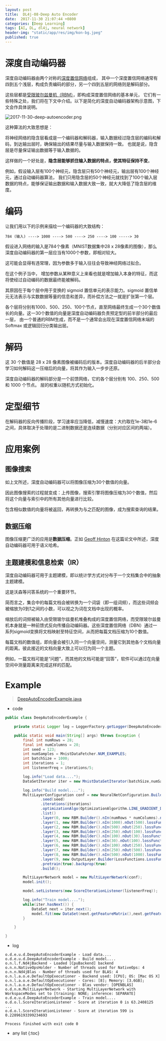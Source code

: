 ```yaml
---
layout: post
title:  DL4j-08-Deep Auto Encoder
date:  2017-11-30 21:07:44 +0800
categories: [Deep Learning]
tags: [AI, DL, dl4j, neural network]
header-img: "static/app/res/img/kon-bg.jpeg"
published: true
---
```



# 深度自动编码器

深度自动编码器由两个对称的[深度置信网络](https://deeplearning4j.org/cn/deepbeliefnetwork.html)组成，
其中一个深度置信网络通常有四到五个浅层，构成负责编码的部分，另一个四到五层的网络则是解码部分。

这些层都是[受限玻尔兹曼机（RBM）](https://deeplearning4j.org/cn/restrictedboltzmannmachine.html)，即构成深度置信网络的基本单元，
它们有一些特殊之处，我们将在下文中介绍。以下是简化的深度自动编码器架构示意图，下文会作具体说明。

![2017-11-30-deep-autoencoder.png](https://raw.githubusercontent.com/houbb/resource/master/img/DL/autoencoder/2017-11-30-deep-autoencoder.png)

这种算法的大致思想是：

将神经网络的隐含层看成是一个编码器和解码器，输入数据经过隐含层的编码和解码，到达输出层时，确保输出的结果尽量与输入数据保持一致。
也就是说，隐含层是尽量保证输出数据等于输入数据的。  

这样做的一个好处是，**隐含层能够抓住输入数据的特点，使其特征保持不变**。

例如，假设输入层有100个神经元，隐含层只有50个神经元，输出层有100个神经元，通过自动编码器算法，
我们只用隐含层的50个神经元就找到了100个输入层数据的特点，能够保证输出数据和输入数据大致一致，就大大降低了隐含层的维度。


# 编码


让我们用以下的示例来描绘一个编码器的大致结构：

```
784 (输入) ----> 1000 ----> 500 ----> 250 ----> 100 -----> 30
```

假设进入网络的输入是784个像素（MNIST数据集中28 x 28像素的图像），那么深度自动编码器的第一层应当有1000个参数，即相对较大。

这可能会显得有违常理，因为参数多于输入往往会导致神经网络过拟合。

在这个例子当中， 增加参数从某种意义上来看也就是增加输入本身的特征，而这将使经过自动编码的数据最终能被解码。

其原因在于每个层中用于变换的 sigmoid 置信单元的表示能力。sigmoid 置信单元无法表示与实数数据等量的信息和差异，而补偿方法之一就是扩张第一个层。

各个层将分别有1000、500、250、100个节点，直至网络最终生成一个30个数值长的向量。这一30个数值的向量是深度自动编码器负责预定型的前半部分的最后一层，
由一个普通的RBM生成，而不是一个通常会出现在深度置信网络末端的 Softmax 或逻辑回归分类输出层。


# 解码

这 30 个数值是 28 x 28 像素图像被编码后的版本。深度自动编码器的后半部分会学习如何解码这一压缩后的向量，将其作为输入一步步还原。

深度自动编码器的解码部分是一个前馈网络，它的各个层分别有 100、250、500 和 1000 个节点。 层的权重以随机方式初始化。

# 定型细节

在解码器的反向传播阶段，学习速率应当降低，减慢速度：大约取在1e-3和1e-6之间，具体取决于处理的是二进制数据还是连续数据（分别对应区间的两端）。


# 应用案例

## 图像搜索

如上文所述，深度自动编码器可以将图像压缩为30个数值的向量。

因此图像搜索的过程就变成：上传图像，搜索引擎将图像压缩为30个数值，然后将这个向量与索引中的所有其他向量进行比较。

包含相似数值的向量将被返回，再转换为与之匹配的图像，成为搜索查询的结果。


## 数据压缩

图像压缩更广泛的应用是**数据压缩**。正如 [Geoff Hinton](https://www.cs.utoronto.ca/~rsalakhu/papers/semantic_final.pdf) 在这篇论文中所述，深度自动编码器可用于语义哈希。


## 主题建模和信息检索（IR）

深度自动编码器可用于主题建模，即以统计学方式对分布于一个文档集合中的抽象主题建模。

这是沃森等问答系统的一个重要环节。

简而言之，集合中的每篇文档会被转换为一个词袋（即一组词频），而这些词频会被缩放为0到1之间的小数，可以视之为词在文档中出现的概率。

缩放后的词频被输入由受限玻尔兹曼机堆叠构成的深度置信网络，而受限玻尔兹曼机本身就是一种前馈式反向传播自动编码器。这些深度置信网络（DBN）通过一系列sigmoid变换将文档映射至特征空间，从而把每篇文档压缩为10个数值。

每篇文档的数值组，即向量会被引入同一个向量空间，测量它到其他各个文档向量的距离。彼此接近的文档向量大致上可以归为同一个主题。

例如，一篇文档可能是“问题”，而其他的文档可能是“回答”，软件可以通过在向量空间中测量距离来完成这样的匹配。



# Example

> [DeepAutoEncoderExample.java](https://github.com/deeplearning4j/dl4j-examples/blob/master/dl4j-examples/src/main/java/org/deeplearning4j/examples/unsupervised/deepbelief/DeepAutoEncoderExample.java)



- code

```java
public class DeepAutoEncoderExample {

    private static Logger log = LoggerFactory.getLogger(DeepAutoEncoderExample.class);

    public static void main(String[] args) throws Exception {
        final int numRows = 28;
        final int numColumns = 28;
        int seed = 123;
        int numSamples = MnistDataFetcher.NUM_EXAMPLES;
        int batchSize = 1000;
        int iterations = 1;
        int listenerFreq = iterations/5;

        log.info("Load data....");
        DataSetIterator iter = new MnistDataSetIterator(batchSize,numSamples,true);

        log.info("Build model....");
        MultiLayerConfiguration conf = new NeuralNetConfiguration.Builder()
                .seed(seed)
                .iterations(iterations)
                .optimizationAlgo(OptimizationAlgorithm.LINE_GRADIENT_DESCENT)
                .list()
                .layer(0, new RBM.Builder().nIn(numRows * numColumns).nOut(1000).lossFunction(LossFunctions.LossFunction.KL_DIVERGENCE).build())
                .layer(1, new RBM.Builder().nIn(1000).nOut(500).lossFunction(LossFunctions.LossFunction.KL_DIVERGENCE).build())
                .layer(2, new RBM.Builder().nIn(500).nOut(250).lossFunction(LossFunctions.LossFunction.KL_DIVERGENCE).build())
                .layer(3, new RBM.Builder().nIn(250).nOut(100).lossFunction(LossFunctions.LossFunction.KL_DIVERGENCE).build())
                .layer(4, new RBM.Builder().nIn(100).nOut(30).lossFunction(LossFunctions.LossFunction.KL_DIVERGENCE).build()) //encoding stops
                .layer(5, new RBM.Builder().nIn(30).nOut(100).lossFunction(LossFunctions.LossFunction.KL_DIVERGENCE).build()) //decoding starts
                .layer(6, new RBM.Builder().nIn(100).nOut(250).lossFunction(LossFunctions.LossFunction.KL_DIVERGENCE).build())
                .layer(7, new RBM.Builder().nIn(250).nOut(500).lossFunction(LossFunctions.LossFunction.KL_DIVERGENCE).build())
                .layer(8, new RBM.Builder().nIn(500).nOut(1000).lossFunction(LossFunctions.LossFunction.KL_DIVERGENCE).build())
                .layer(9, new OutputLayer.Builder(LossFunctions.LossFunction.MSE).activation(Activation.SIGMOID).nIn(1000).nOut(numRows*numColumns).build())
                .pretrain(true).backprop(true)
                .build();

        MultiLayerNetwork model = new MultiLayerNetwork(conf);
        model.init();

        model.setListeners(new ScoreIterationListener(listenerFreq));

        log.info("Train model....");
        while(iter.hasNext()) {
            DataSet next = iter.next();
            model.fit(new DataSet(next.getFeatureMatrix(),next.getFeatureMatrix()));
        }

    }

}
```

- log

```
o.d.e.u.d.DeepAutoEncoderExample - Load data....
o.d.e.u.d.DeepAutoEncoderExample - Build model....
o.n.l.f.Nd4jBackend - Loaded [CpuBackend] backend
o.n.n.NativeOpsHolder - Number of threads used for NativeOps: 4
o.n.n.Nd4jBlas - Number of threads used for BLAS: 4
o.n.l.a.o.e.DefaultOpExecutioner - Backend used: [CPU]; OS: [Mac OS X]
o.n.l.a.o.e.DefaultOpExecutioner - Cores: [8]; Memory: [3.6GB];
o.n.l.a.o.e.DefaultOpExecutioner - Blas vendor: [OPENBLAS]
o.d.n.m.MultiLayerNetwork - Starting MultiLayerNetwork with WorkspaceModes set to [training: NONE; inference: SEPARATE]
o.d.e.u.d.DeepAutoEncoderExample - Train model....
o.d.o.l.ScoreIterationListener - Score at iteration 0 is 63.2408125
...
o.d.o.l.ScoreIterationListener - Score at iteration 599 is 0.22896193399234693

Process finished with exit code 0
```



* any list
{:toc}